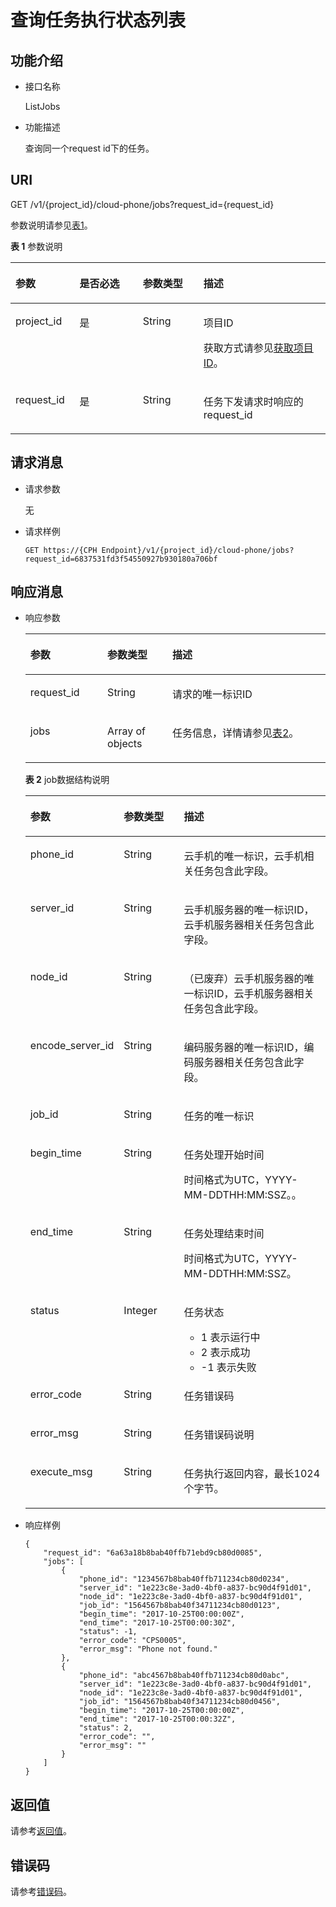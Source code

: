 # 查询任务执行状态列表<a name="ZH-CN_TOPIC_0149256138"></a>

## 功能介绍<a name="section7443049"></a>

-   接口名称

    ListJobs

-   功能描述

    查询同一个request id下的任务。


## URI<a name="section66987445"></a>

GET /v1/\{project\_id\}/cloud-phone/jobs?request\_id=\{request\_id\}

参数说明请参见[表1](#table11123222)。

**表 1**  参数说明

<a name="table11123222"></a>
<table><thead align="left"><tr id="row20188971"><th class="cellrowborder" valign="top" width="20.34796520347965%" id="mcps1.2.5.1.1"><p id="p24693961"><a name="p24693961"></a><a name="p24693961"></a>参数</p>
</th>
<th class="cellrowborder" valign="top" width="20.067993200679933%" id="mcps1.2.5.1.2"><p id="p54053864"><a name="p54053864"></a><a name="p54053864"></a>是否必选</p>
</th>
<th class="cellrowborder" valign="top" width="19.26807319268073%" id="mcps1.2.5.1.3"><p id="p16286896"><a name="p16286896"></a><a name="p16286896"></a>参数类型</p>
</th>
<th class="cellrowborder" valign="top" width="40.31596840315969%" id="mcps1.2.5.1.4"><p id="p44170184"><a name="p44170184"></a><a name="p44170184"></a>描述</p>
</th>
</tr>
</thead>
<tbody><tr id="row24503817"><td class="cellrowborder" valign="top" width="20.34796520347965%" headers="mcps1.2.5.1.1 "><p id="p38652162"><a name="p38652162"></a><a name="p38652162"></a>project_id</p>
</td>
<td class="cellrowborder" valign="top" width="20.067993200679933%" headers="mcps1.2.5.1.2 "><p id="p43817452"><a name="p43817452"></a><a name="p43817452"></a>是</p>
</td>
<td class="cellrowborder" valign="top" width="19.26807319268073%" headers="mcps1.2.5.1.3 "><p id="p7633781"><a name="p7633781"></a><a name="p7633781"></a>String</p>
</td>
<td class="cellrowborder" valign="top" width="40.31596840315969%" headers="mcps1.2.5.1.4 "><p id="p18834193641812"><a name="p18834193641812"></a><a name="p18834193641812"></a>项目ID</p>
<p id="p1311827174114"><a name="p1311827174114"></a><a name="p1311827174114"></a>获取方式请参见<a href="获取项目ID.md">获取项目ID</a>。</p>
</td>
</tr>
<tr id="row20291685"><td class="cellrowborder" valign="top" width="20.34796520347965%" headers="mcps1.2.5.1.1 "><p id="p33013756"><a name="p33013756"></a><a name="p33013756"></a>request_id</p>
</td>
<td class="cellrowborder" valign="top" width="20.067993200679933%" headers="mcps1.2.5.1.2 "><p id="p56868600"><a name="p56868600"></a><a name="p56868600"></a>是</p>
</td>
<td class="cellrowborder" valign="top" width="19.26807319268073%" headers="mcps1.2.5.1.3 "><p id="p42953921"><a name="p42953921"></a><a name="p42953921"></a>String</p>
</td>
<td class="cellrowborder" valign="top" width="40.31596840315969%" headers="mcps1.2.5.1.4 "><p id="p56715582"><a name="p56715582"></a><a name="p56715582"></a>任务下发请求时响应的request_id</p>
</td>
</tr>
</tbody>
</table>

## 请求消息<a name="section66016100"></a>

-   请求参数

    无

-   请求样例

    ```
    GET https://{CPH Endpoint}/v1/{project_id}/cloud-phone/jobs?request_id=6837531fd3f54550927b930180a706bf
    ```


## 响应消息<a name="section57273989"></a>

-   响应参数

    <a name="table57050108"></a>
    <table><thead align="left"><tr id="row29137561"><th class="cellrowborder" valign="top" width="25.679999999999996%" id="mcps1.1.4.1.1"><p id="p11332260"><a name="p11332260"></a><a name="p11332260"></a>参数</p>
    </th>
    <th class="cellrowborder" valign="top" width="21.62%" id="mcps1.1.4.1.2"><p id="p45497880"><a name="p45497880"></a><a name="p45497880"></a>参数类型</p>
    </th>
    <th class="cellrowborder" valign="top" width="52.7%" id="mcps1.1.4.1.3"><p id="p61449627"><a name="p61449627"></a><a name="p61449627"></a>描述</p>
    </th>
    </tr>
    </thead>
    <tbody><tr id="row48062965"><td class="cellrowborder" valign="top" width="25.679999999999996%" headers="mcps1.1.4.1.1 "><p id="p786074"><a name="p786074"></a><a name="p786074"></a>request_id</p>
    </td>
    <td class="cellrowborder" valign="top" width="21.62%" headers="mcps1.1.4.1.2 "><p id="p63672048"><a name="p63672048"></a><a name="p63672048"></a>String</p>
    </td>
    <td class="cellrowborder" valign="top" width="52.7%" headers="mcps1.1.4.1.3 "><p id="p57162270"><a name="p57162270"></a><a name="p57162270"></a>请求的唯一标识ID</p>
    </td>
    </tr>
    <tr id="row63799869"><td class="cellrowborder" valign="top" width="25.679999999999996%" headers="mcps1.1.4.1.1 "><p id="p406863"><a name="p406863"></a><a name="p406863"></a>jobs</p>
    </td>
    <td class="cellrowborder" valign="top" width="21.62%" headers="mcps1.1.4.1.2 "><p id="p32955958"><a name="p32955958"></a><a name="p32955958"></a>Array of objects</p>
    </td>
    <td class="cellrowborder" valign="top" width="52.7%" headers="mcps1.1.4.1.3 "><p id="p52186970"><a name="p52186970"></a><a name="p52186970"></a>任务信息，详情请参见<a href="#table1131122810124">表2</a>。</p>
    </td>
    </tr>
    </tbody>
    </table>

    **表 2**  job数据结构说明

    <a name="table1131122810124"></a>
    <table><thead align="left"><tr id="zh-cn_topic_0149256134_row103731228111213"><th class="cellrowborder" valign="top" width="25.872587258725872%" id="mcps1.2.4.1.1"><p id="zh-cn_topic_0149256134_p17373328111217"><a name="zh-cn_topic_0149256134_p17373328111217"></a><a name="zh-cn_topic_0149256134_p17373328111217"></a>参数</p>
    </th>
    <th class="cellrowborder" valign="top" width="21.52215221522152%" id="mcps1.2.4.1.2"><p id="zh-cn_topic_0149256134_p0373122821217"><a name="zh-cn_topic_0149256134_p0373122821217"></a><a name="zh-cn_topic_0149256134_p0373122821217"></a>参数类型</p>
    </th>
    <th class="cellrowborder" valign="top" width="52.60526052605261%" id="mcps1.2.4.1.3"><p id="zh-cn_topic_0149256134_p1373172815123"><a name="zh-cn_topic_0149256134_p1373172815123"></a><a name="zh-cn_topic_0149256134_p1373172815123"></a>描述</p>
    </th>
    </tr>
    </thead>
    <tbody><tr id="zh-cn_topic_0149256134_row237413281129"><td class="cellrowborder" valign="top" width="25.872587258725872%" headers="mcps1.2.4.1.1 "><p id="zh-cn_topic_0149256134_p15374132821219"><a name="zh-cn_topic_0149256134_p15374132821219"></a><a name="zh-cn_topic_0149256134_p15374132821219"></a>phone_id</p>
    </td>
    <td class="cellrowborder" valign="top" width="21.52215221522152%" headers="mcps1.2.4.1.2 "><p id="zh-cn_topic_0149256134_p037414288128"><a name="zh-cn_topic_0149256134_p037414288128"></a><a name="zh-cn_topic_0149256134_p037414288128"></a>String</p>
    </td>
    <td class="cellrowborder" valign="top" width="52.60526052605261%" headers="mcps1.2.4.1.3 "><p id="zh-cn_topic_0149256134_p23741128101211"><a name="zh-cn_topic_0149256134_p23741128101211"></a><a name="zh-cn_topic_0149256134_p23741128101211"></a>云手机的唯一标识，云手机相关任务包含此字段。</p>
    </td>
    </tr>
    <tr id="zh-cn_topic_0149256134_row237472819128"><td class="cellrowborder" valign="top" width="25.872587258725872%" headers="mcps1.2.4.1.1 "><p id="zh-cn_topic_0149256134_p16374132891211"><a name="zh-cn_topic_0149256134_p16374132891211"></a><a name="zh-cn_topic_0149256134_p16374132891211"></a>server_id</p>
    </td>
    <td class="cellrowborder" valign="top" width="21.52215221522152%" headers="mcps1.2.4.1.2 "><p id="zh-cn_topic_0149256134_p12374132819123"><a name="zh-cn_topic_0149256134_p12374132819123"></a><a name="zh-cn_topic_0149256134_p12374132819123"></a>String</p>
    </td>
    <td class="cellrowborder" valign="top" width="52.60526052605261%" headers="mcps1.2.4.1.3 "><p id="zh-cn_topic_0149256134_p3374152810123"><a name="zh-cn_topic_0149256134_p3374152810123"></a><a name="zh-cn_topic_0149256134_p3374152810123"></a>云手机服务器的唯一标识ID，云手机服务器相关任务包含此字段。</p>
    </td>
    </tr>
    <tr id="row96294311137"><td class="cellrowborder" valign="top" width="25.872587258725872%" headers="mcps1.2.4.1.1 "><p id="p4631443111312"><a name="p4631443111312"></a><a name="p4631443111312"></a>node_id</p>
    </td>
    <td class="cellrowborder" valign="top" width="21.52215221522152%" headers="mcps1.2.4.1.2 "><p id="p4633436131"><a name="p4633436131"></a><a name="p4633436131"></a>String</p>
    </td>
    <td class="cellrowborder" valign="top" width="52.60526052605261%" headers="mcps1.2.4.1.3 "><p id="p176317436137"><a name="p176317436137"></a><a name="p176317436137"></a>（已废弃）云手机服务器的唯一标识ID，云手机服务器相关任务包含此字段。</p>
    </td>
    </tr>
    <tr id="row10801776014"><td class="cellrowborder" valign="top" width="25.872587258725872%" headers="mcps1.2.4.1.1 "><p id="p122431343165517"><a name="p122431343165517"></a><a name="p122431343165517"></a>encode_server_id</p>
    </td>
    <td class="cellrowborder" valign="top" width="21.52215221522152%" headers="mcps1.2.4.1.2 "><p id="p8412656155516"><a name="p8412656155516"></a><a name="p8412656155516"></a>String</p>
    </td>
    <td class="cellrowborder" valign="top" width="52.60526052605261%" headers="mcps1.2.4.1.3 "><p id="p9243243145518"><a name="p9243243145518"></a><a name="p9243243145518"></a>编码服务器的唯一标识ID，编码服务器相关任务包含此字段。</p>
    </td>
    </tr>
    <tr id="zh-cn_topic_0149256134_row12374192819123"><td class="cellrowborder" valign="top" width="25.872587258725872%" headers="mcps1.2.4.1.1 "><p id="zh-cn_topic_0149256134_p437415281123"><a name="zh-cn_topic_0149256134_p437415281123"></a><a name="zh-cn_topic_0149256134_p437415281123"></a>job_id</p>
    </td>
    <td class="cellrowborder" valign="top" width="21.52215221522152%" headers="mcps1.2.4.1.2 "><p id="zh-cn_topic_0149256134_p11374182810129"><a name="zh-cn_topic_0149256134_p11374182810129"></a><a name="zh-cn_topic_0149256134_p11374182810129"></a>String</p>
    </td>
    <td class="cellrowborder" valign="top" width="52.60526052605261%" headers="mcps1.2.4.1.3 "><p id="zh-cn_topic_0149256134_p1937442831217"><a name="zh-cn_topic_0149256134_p1937442831217"></a><a name="zh-cn_topic_0149256134_p1937442831217"></a>任务的唯一标识</p>
    </td>
    </tr>
    <tr id="zh-cn_topic_0149256134_row11374328111213"><td class="cellrowborder" valign="top" width="25.872587258725872%" headers="mcps1.2.4.1.1 "><p id="zh-cn_topic_0149256134_p3374172811213"><a name="zh-cn_topic_0149256134_p3374172811213"></a><a name="zh-cn_topic_0149256134_p3374172811213"></a>begin_time</p>
    </td>
    <td class="cellrowborder" valign="top" width="21.52215221522152%" headers="mcps1.2.4.1.2 "><p id="zh-cn_topic_0149256134_p337472810123"><a name="zh-cn_topic_0149256134_p337472810123"></a><a name="zh-cn_topic_0149256134_p337472810123"></a>String</p>
    </td>
    <td class="cellrowborder" valign="top" width="52.60526052605261%" headers="mcps1.2.4.1.3 "><p id="zh-cn_topic_0149256134_p11374328161210"><a name="zh-cn_topic_0149256134_p11374328161210"></a><a name="zh-cn_topic_0149256134_p11374328161210"></a>任务处理开始时间</p>
    <p id="zh-cn_topic_0149256134_p10374132881216"><a name="zh-cn_topic_0149256134_p10374132881216"></a><a name="zh-cn_topic_0149256134_p10374132881216"></a>时间格式为UTC，YYYY-MM-DDTHH:MM:SSZ。。</p>
    </td>
    </tr>
    <tr id="zh-cn_topic_0149256134_row12374228121216"><td class="cellrowborder" valign="top" width="25.872587258725872%" headers="mcps1.2.4.1.1 "><p id="zh-cn_topic_0149256134_p0374162811212"><a name="zh-cn_topic_0149256134_p0374162811212"></a><a name="zh-cn_topic_0149256134_p0374162811212"></a>end_time</p>
    </td>
    <td class="cellrowborder" valign="top" width="21.52215221522152%" headers="mcps1.2.4.1.2 "><p id="zh-cn_topic_0149256134_p1637412881211"><a name="zh-cn_topic_0149256134_p1637412881211"></a><a name="zh-cn_topic_0149256134_p1637412881211"></a>String</p>
    </td>
    <td class="cellrowborder" valign="top" width="52.60526052605261%" headers="mcps1.2.4.1.3 "><p id="zh-cn_topic_0149256134_p1237462841215"><a name="zh-cn_topic_0149256134_p1237462841215"></a><a name="zh-cn_topic_0149256134_p1237462841215"></a>任务处理结束时间</p>
    <p id="zh-cn_topic_0149256134_p183741228191214"><a name="zh-cn_topic_0149256134_p183741228191214"></a><a name="zh-cn_topic_0149256134_p183741228191214"></a>时间格式为UTC，YYYY-MM-DDTHH:MM:SSZ。</p>
    </td>
    </tr>
    <tr id="zh-cn_topic_0149256134_row18374828121211"><td class="cellrowborder" valign="top" width="25.872587258725872%" headers="mcps1.2.4.1.1 "><p id="zh-cn_topic_0149256134_p4374122891210"><a name="zh-cn_topic_0149256134_p4374122891210"></a><a name="zh-cn_topic_0149256134_p4374122891210"></a>status</p>
    </td>
    <td class="cellrowborder" valign="top" width="21.52215221522152%" headers="mcps1.2.4.1.2 "><p id="zh-cn_topic_0149256134_p337411286126"><a name="zh-cn_topic_0149256134_p337411286126"></a><a name="zh-cn_topic_0149256134_p337411286126"></a>Integer</p>
    </td>
    <td class="cellrowborder" valign="top" width="52.60526052605261%" headers="mcps1.2.4.1.3 "><p id="zh-cn_topic_0149256134_p137442881219"><a name="zh-cn_topic_0149256134_p137442881219"></a><a name="zh-cn_topic_0149256134_p137442881219"></a>任务状态</p>
    <a name="zh-cn_topic_0149256134_ul93749283126"></a><a name="zh-cn_topic_0149256134_ul93749283126"></a><ul id="zh-cn_topic_0149256134_ul93749283126"><li>1 表示运行中</li><li>2 表示成功</li><li>-1 表示失败</li></ul>
    </td>
    </tr>
    <tr id="zh-cn_topic_0149256134_row15374172811214"><td class="cellrowborder" valign="top" width="25.872587258725872%" headers="mcps1.2.4.1.1 "><p id="zh-cn_topic_0149256134_p17374328201219"><a name="zh-cn_topic_0149256134_p17374328201219"></a><a name="zh-cn_topic_0149256134_p17374328201219"></a>error_code</p>
    </td>
    <td class="cellrowborder" valign="top" width="21.52215221522152%" headers="mcps1.2.4.1.2 "><p id="zh-cn_topic_0149256134_p437402881217"><a name="zh-cn_topic_0149256134_p437402881217"></a><a name="zh-cn_topic_0149256134_p437402881217"></a>String</p>
    </td>
    <td class="cellrowborder" valign="top" width="52.60526052605261%" headers="mcps1.2.4.1.3 "><p id="zh-cn_topic_0149256134_p1637472881211"><a name="zh-cn_topic_0149256134_p1637472881211"></a><a name="zh-cn_topic_0149256134_p1637472881211"></a>任务错误码</p>
    </td>
    </tr>
    <tr id="zh-cn_topic_0149256134_row1437432810128"><td class="cellrowborder" valign="top" width="25.872587258725872%" headers="mcps1.2.4.1.1 "><p id="zh-cn_topic_0149256134_p2037452810121"><a name="zh-cn_topic_0149256134_p2037452810121"></a><a name="zh-cn_topic_0149256134_p2037452810121"></a>error_msg</p>
    </td>
    <td class="cellrowborder" valign="top" width="21.52215221522152%" headers="mcps1.2.4.1.2 "><p id="zh-cn_topic_0149256134_p12374728151219"><a name="zh-cn_topic_0149256134_p12374728151219"></a><a name="zh-cn_topic_0149256134_p12374728151219"></a>String</p>
    </td>
    <td class="cellrowborder" valign="top" width="52.60526052605261%" headers="mcps1.2.4.1.3 "><p id="zh-cn_topic_0149256134_p8374228131210"><a name="zh-cn_topic_0149256134_p8374228131210"></a><a name="zh-cn_topic_0149256134_p8374228131210"></a>任务错误码说明</p>
    </td>
    </tr>
    <tr id="zh-cn_topic_0149256134_row7241116885"><td class="cellrowborder" valign="top" width="25.872587258725872%" headers="mcps1.2.4.1.1 "><p id="zh-cn_topic_0149256134_p836171611815"><a name="zh-cn_topic_0149256134_p836171611815"></a><a name="zh-cn_topic_0149256134_p836171611815"></a>execute_msg</p>
    </td>
    <td class="cellrowborder" valign="top" width="21.52215221522152%" headers="mcps1.2.4.1.2 "><p id="zh-cn_topic_0149256134_p133618166813"><a name="zh-cn_topic_0149256134_p133618166813"></a><a name="zh-cn_topic_0149256134_p133618166813"></a>String</p>
    </td>
    <td class="cellrowborder" valign="top" width="52.60526052605261%" headers="mcps1.2.4.1.3 "><p id="zh-cn_topic_0149256134_p14361016783"><a name="zh-cn_topic_0149256134_p14361016783"></a><a name="zh-cn_topic_0149256134_p14361016783"></a>任务执行返回内容，最长1024个字节。</p>
    </td>
    </tr>
    </tbody>
    </table>

-   响应样例

    ```
    {
        "request_id": "6a63a18b8bab40ffb71ebd9cb80d0085",
        "jobs": [
            {
                "phone_id": "1234567b8bab40ffb711234cb80d0234",
                "server_id": "1e223c8e-3ad0-4bf0-a837-bc90d4f91d01",
                "node_id": "1e223c8e-3ad0-4bf0-a837-bc90d4f91d01",
                "job_id": "1564567b8bab40f34711234cb80d0123",
                "begin_time": "2017-10-25T00:00:00Z",
                "end_time": "2017-10-25T00:00:30Z",
                "status": -1,
                "error_code": "CPS0005",
                "error_msg": "Phone not found."
            },
            { 
                "phone_id": "abc4567b8bab40ffb711234cb80d0abc", 
                "server_id": "1e223c8e-3ad0-4bf0-a837-bc90d4f91d01", 
                "node_id": "1e223c8e-3ad0-4bf0-a837-bc90d4f91d01", 
                "job_id": "1564567b8bab40f34711234cb80d0456", 
                "begin_time": "2017-10-25T00:00:00Z", 
                "end_time": "2017-10-25T00:00:32Z", 
                "status": 2, 
                "error_code": "", 
                "error_msg": "" 
            }
        ]
    }
    ```


## 返回值<a name="section45703859"></a>

请参考[返回值](返回值.md)。

## 错误码<a name="section15703152717507"></a>

请参考[错误码](错误码.md)。

